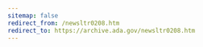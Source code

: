 ```yaml
---
sitemap: false 
redirect_from: /newsltr0208.htm 
redirect_to: https://archive.ada.gov/newsltr0208.htm 
---
```

